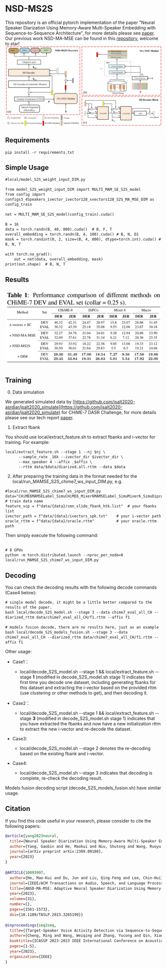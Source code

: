 # NSD-MS2S
This repository is an official pytorch implementation of the paper "Neural Speaker Diarization Using Memory-Aware Multi-Speaker Embedding with Sequence-to-Sequence Architecture", for more details please see [paper](doc/ICASS2024.pdf). Our previous work NSD-MA-MSE can be found in this [repository](https://github.com/Maokui-He/NSD-MA-MSE), welcome to star!
![image](doc/NN_v3.jpg)

## Requirements

```shell
pip install -r requirements.txt
```

## Simple Usage

```
#local/model_S2S_weight_input_DIM.py

from model_S2S_weight_input_DIM import MULTI_MAM_SE_S2S_model
from config import configs3_4Speakers_ivector_ivector128_xvectors128_S2S_MA_MSE_DIM as config_train

net = MULTI_MAM_SE_S2S_model(config_train).cuda()

B = 16
data = torch.randn(B, 40, 800).cuda()  # B, F, T
overall_embedding = torch.randn(B, 4, 100).cuda() # B, N, D1
mask = torch.randint(0, 2, size=(B, 4, 800), dtype=torch.int).cuda() # B, N, T

with torch.no_grad():
    out = net(data, overall_embedding, mask)
print(out.shape)  # B, N, T
```
## Results
![image](doc/results.jpg)

## Training
0. Data simulation

We generated simulated data by [https://github.com/jsalt2020-asrdiar/jsalt2020_simulate](https://github.com/jsalt2020-asrdiar/jsalt2020_simulate) for CHiME-7 DASR Challenge, for more details please see our tech report [paper](doc/CHiME_2023_DASR_wang.pdf).

1. Extract fbank

You should use local/extract_feature.sh to extract fbanks and i-vector for training. For example:
```
local/extract_feature.sh --stage 1 --nj $nj \
      --sample_rate _16k --ivector_dir $ivector_dir \
      --max_speaker 4 --affix _$affix \
      --rttm data/$data/diarized.all.rttm --data $data
```

2. After preparing the training data in the format needed for the local/run_MAMSE_S2S_chime7_ws_input_DIM.py, e.g.

```
#local/run_MAMSE_S2S_chime7_ws_input_DIM.py
data="CHiME6MAMSELabel_SimuCHiME6_Mixer6MAMSELabel_SimuMixer6_SimuDipcoDevNoise" # train data name
feature_scp = f"data/{data}/cmn_slide_fbank_htk.list"  # your fbanks list
ivector_path = f"data/{data}/ivectors_spk.txt"    # your i-vector path
oracle_rttm = f"data/{data}/oracle.rttm"          # your oracle.rttm path 
```

 Then simply execute the following command:

```

# 8 GPUs
python -m torch.distributed.launch --nproc_per_node=8 local/run_MAMSE_S2S_chime7_ws_input_DIM.py

```
## Decoding
You can check the decoding results with the following decode commands (Case4 below):

```
# single model decode, it might be a little better compared to the results of the paper.
bash local/decode_S2S_model.sh --stage 3 --data chime7_eval_all_CH --diarized_rttm data/chime7_eval_all_CH/f1.rttm --affix f1

# models fusion decode, there are no results here, just as an example
bash local/decode_S2S_models_fusion.sh --stage 3 --data chime7_eval_all_CH --diarized_rttm data/chime7_eval_all_CH/f1.rttm --affix f1
```
Other usage:

* Case1：
    * local/decode_S2S_model.sh --stage 1 && local/extract_feature.sh --stage **1** (modified in  decode_S2S_model.sh stage 1) indicates the first time you decode one dataset, including generating fbanks for this dataset and extracting the i-vector based on the provided rttm (use clustering or other methods to get), and then decoding it.
* Case2：
  * local/decode_S2S_model.sh --stage 1 && local/extract_feature.sh --stage **3** (modified in  decode_S2S_model.sh stage 1) indicates that you have extracted the fbanks and now have a new initialization rttm to extract the new i-vector and re-decode the dataset.

* Case3: 
  * local/decode_S2S_model.sh --stage 2 denotes the re-decoding based on the existing fbank and i-vector.

* Case4:
  * local/decode_S2S_model.sh --stage 3 indicates that decoding is complete, re-check the decoding result.

Models fusion decoding script (decode_S2S_models_fusion.sh) have similar usage.
## Citation

If you find this code useful in your research, please consider to cite the following papers:

```bibtex
@article{yang2023neural,
  title={Neural Speaker Diarization Using Memory-Aware Multi-Speaker Embedding with Sequence-to-Sequence Architecture},
  author={Yang, Gaobin and He, Maokui and Niu, Shutong and Wang, Ruoyu and Yue, Yanyan and Qian, Shuangqing and Wu, Shilong and Du, Jun and Lee, Chin-Hui},
  journal={arXiv preprint arXiv:2309.09180},
  year={2023}
}

@ARTICLE{10093997,
  author={He, Mao-Kui and Du, Jun and Liu, Qing-Feng and Lee, Chin-Hui},
  journal={IEEE/ACM Transactions on Audio, Speech, and Language Processing}, 
  title={ANSD-MA-MSE: Adaptive Neural Speaker Diarization Using Memory-Aware Multi-Speaker Embedding}, 
  year={2023},
  volume={31},
  number={},
  pages={1561-1573},
  doi={10.1109/TASLP.2023.3265199}}

@inproceedings{seq2seq,
  title={{Target-Speaker Voice Activity Detection via Sequence-to-Sequence Prediction}},
  author={Cheng, Ming and Wang, Weiqing and Zhang, Yucong and Qin, Xiaoyi and Li, Ming},
  booktitle={ICASSP 2023-2023 IEEE International Conference on Acoustics, Speech and Signal Processing (ICASSP)},
  pages={1-5},
  year={2023},
  organization={IEEE}
}
```